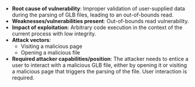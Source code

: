 - **Root cause of vulnerability**: Improper validation of user-supplied data during the parsing of GLB files, leading to an out-of-bounds read.
- **Weaknesses/vulnerabilities present**: Out-of-bounds read vulnerability.
- **Impact of exploitation**: Arbitrary code execution in the context of the current process with low integrity.
- **Attack vectors**:
    - Visiting a malicious page
    - Opening a malicious file
- **Required attacker capabilities/position**: The attacker needs to entice a user to interact with a malicious GLB file, either by opening it or visiting a malicious page that triggers the parsing of the file. User interaction is required.